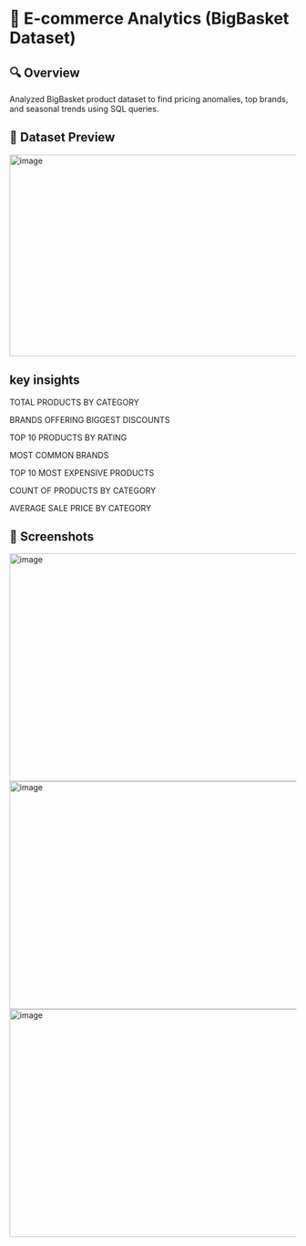 # 🛒 E-commerce Analytics (BigBasket Dataset)

## 🔍 Overview
Analyzed BigBasket product dataset to find pricing anomalies, top brands, and seasonal trends using SQL queries.

## 📂 Dataset Preview

<img width="977" height="354" alt="image" src="https://github.com/user-attachments/assets/a451b777-34b2-409e-8726-bb024d39cc8e" />

## key insights

TOTAL PRODUCTS BY CATEGORY

BRANDS OFFERING BIGGEST DISCOUNTS

TOP 10 PRODUCTS BY RATING

MOST COMMON BRANDS

TOP 10 MOST EXPENSIVE PRODUCTS

COUNT OF PRODUCTS BY CATEGORY

AVERAGE SALE PRICE BY CATEGORY 

## 📸 Screenshots

<img width="600" height="400" alt="image" src="https://github.com/user-attachments/assets/d56eaf53-1e61-4838-80cc-0fb5f2034489" />

<img width="600" height="400" alt="image" src="https://github.com/user-attachments/assets/d2d9efd2-14d6-4e96-9b92-13b95f3bf257" />

<img width="600" height="400" alt="image" src="https://github.com/user-attachments/assets/3c2a1be4-f1b3-443b-b92e-fbff571bdd6b" />






